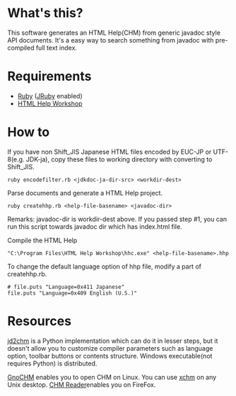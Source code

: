 # What's this?

This software generates an HTML Help(CHM) from generic javadoc style API documents.
It's a easy way to search something from javadoc with pre-compiled full text index.

# Requirements

- [Ruby](http://www.ruby-lang.org/) ([JRuby](http://jruby.codehaus.org/) enabled)
- [HTML Help Workshop](http://msdn.microsoft.com/en-us/library/ms669985.aspx)

# How to

If you have non Shift_JIS Japanese HTML files encoded by EUC-JP or UTF-8(e.g. JDK-ja), copy these files to working directory with converting to Shift_JIS.

```
ruby encodefilter.rb <jdkdoc-ja-dir-src> <workdir-dest>
```

Parse documents and generate a HTML Help project.

```
ruby createhhp.rb <help-file-basename> <javadoc-dir>
```

Remarks: javadoc-dir is workdir-dest above. If you passed step #1, you can run this script towards javadoc dir which has index.html file.

Compile the HTML Help

```
"C:\Program Files\HTML Help Workshop\hhc.exe" <help-file-basename>.hhp
```

To change the default language option of hhp file, modify a part of createhhp.rb.

```
# file.puts "Language=0x411 Japanese"
file.puts "Language=0x409 English (U.S.)"
```

# Resources
[jd2chm](http://www.burgaud.com/jd2chm/) is a Python implementation which can do it in lesser steps, but it doesn't allow you to customize compiler parameters such as language option, toolbar buttons or contents structure. Windows executable(not requires Python) is distributed.

[GnoCHM](http://gnochm.sourceforge.net/) enables you to open CHM on Linux. You can use [xchm](http://xchm.sourceforge.net/) on any Unix desktop. [CHM Reader](https://addons.mozilla.org/firefox/addon/3235)enables you on FireFox.
